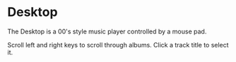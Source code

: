 # Desktop

The Desktop is a 00's style music player controlled by a mouse pad.

Scroll left and right keys to scroll through albums. Click a track title to select it.
